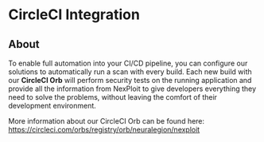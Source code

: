# CircleCI Integration

## About
To enable full automation into your CI/CD pipeline, you can configure our solutions to automatically run a scan with every build. Each new build with our **CircleCI Orb** will perform security tests on the running application and provide all the information from NexPloit to give developers everything they need to solve the problems, without leaving the comfort of their development environment.

More information about our CircleCI Orb can be found here: https://circleci.com/orbs/registry/orb/neuralegion/nexploit
